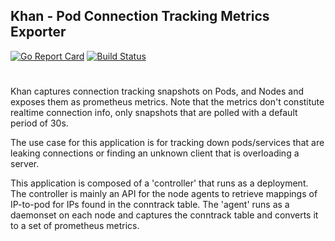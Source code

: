 ## Khan - Pod Connection Tracking Metrics Exporter
[![Go Report Card](https://goreportcard.com/badge/github.com/att-cloudnative-labs/khan)](https://goreportcard.com/report/github.com/att-cloudnative-labs/khan)
[![Build Status](https://travis-ci.org/att-cloudnative-labs/khan.svg?branch=master)](https://travis-ci.org/att-cloudnative-labs/khan)
#

Khan captures connection tracking snapshots on Pods, and Nodes and exposes them as  prometheus metrics. Note that the metrics don't constitute realtime connection info, only snapshots that are polled with a default period of 30s.

The use case for this application is for tracking down pods/services that are leaking connections or finding an unknown client that is overloading a server.

This application is composed of a 'controller' that runs as a deployment. The controller is mainly an API for the node agents to retrieve mappings of IP-to-pod for IPs found in the conntrack table. The 'agent' runs as a daemonset on each node and captures the conntrack table and converts it to a set of prometheus metrics.

